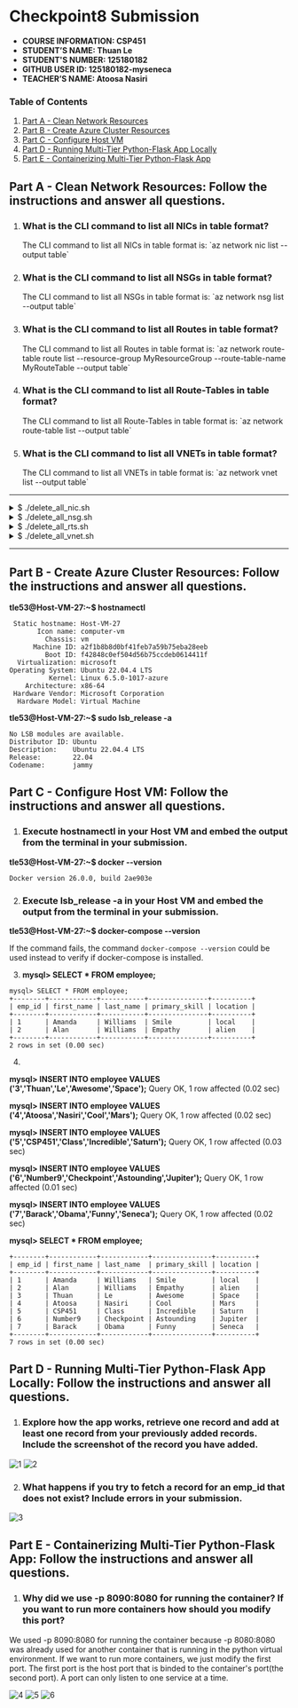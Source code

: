 # Checkpoint8 Submission

- **COURSE INFORMATION: CSP451**
- **STUDENT’S NAME: Thuan Le**
- **STUDENT'S NUMBER: 125180182**
- **GITHUB USER ID: 125180182-myseneca**
- **TEACHER’S NAME: Atoosa Nasiri**

### Table of Contents
1. [Part A - Clean Network Resources](#part-a---clean-network-resources-follow-the-instructions-and-answer-all-questions)
2. [Part B - Create Azure Cluster Resources](#part-b---create-azure-cluster-resources-follow-the-instructions-and-answer-all-questions)
3. [Part C - Configure Host VM](#part-c---configure-host-vm-follow-the-instructions-and-answer-all-questions)
4. [Part D - Running Multi-Tier Python-Flask App Locally](#part-d---running-multi-tier-python-flask-app-locally-follow-the-instructions-and-answer-all-questions)
5. [Part E - Containerizing Multi-Tier Python-Flask App](#part-e---containerizing-multi-tier-python-flask-app-follow-the-instructions-and-answer-all-questions)


## Part A - Clean Network Resources: Follow the instructions and answer all questions.

1. ### What is the CLI command to list all NICs in table format?
    <p>The CLI command to list all NICs in table format is: `az network nic list --output table`</p>

2. ### What is the CLI command to list all NSGs in table format?
    <p>The CLI command to list all NSGs in table format is: `az network nsg list --output table`</p>

3. ### What is the CLI command to list all Routes in table format?
    <p>The CLI command to list all Routes in table format is: `az network route-table route list --resource-group MyResourceGroup --route-table-name MyRouteTable --output table`</p>

4. ### What is the CLI command to list all Route-Tables in table format?
    <p>The CLI command to list all Route-Tables in table format is: `az network route-table list --output table`

5. ### What is the CLI command to list all VNETs in table format?
    <p>The CLI command to list all VNETs in table format is: `az network vnet list --output table`
---

<details>

<summary>$ ./delete_all_nic.sh</summary>

```                                                         
 .d8888b.   .d8888b.  8888888b.     d8888  888888888  d888       
d88P  Y88b d88P  Y88b 888   Y88b   d8P888  888       d8888       
888    888 Y88b.      888    888  d8P 888  888         888       
888         "Y888b.   888   d88P d8P  888  8888888b.   888       
888            "Y88b. 8888888P" d88   888       "Y88b  888       
888    888       "888 888       8888888888        888  888       
Y88b  d88P Y88b  d88P 888             888  Y88b  d88P  888       
 "Y8888P"   "Y8888P"  888             888   "Y8888P" 8888888      


Loaded variabes without error

---------------------------------------------------
Deleting Network Interface Cards
---------------------------------------------------

NIC: wc-99 
Check if it  exists ---

Doesn't exist! Nothing to do ...

NIC: lr-99 
Check if it  exists ---

Doesn't exist! Nothing to do ...

NIC: ws-99 
Check if it  exists ---

Doesn't exist! Nothing to do ...

NIC: ls-99 
Check if it  exists ---

Doesn't exist! Nothing to do ...
```
</details>


<details>

<summary>$ ./delete_all_nsg.sh</summary>

```
 .d8888b.   .d8888b.  8888888b.     d8888  888888888  d888       
d88P  Y88b d88P  Y88b 888   Y88b   d8P888  888       d8888       
888    888 Y88b.      888    888  d8P 888  888         888       
888         "Y888b.   888   d88P d8P  888  8888888b.   888       
888            "Y88b. 8888888P" d88   888       "Y88b  888       
888    888       "888 888       8888888888        888  888       
Y88b  d88P Y88b  d88P 888             888  Y88b  d88P  888       
 "Y8888P"   "Y8888P"  888             888   "Y8888P" 8888888      


Loaded variabes without error

---------------------------------------------------
Delting Netwrok Security Groups
---------------------------------------------------

NSG: WC-NSG-99 
Check if it  exists ---

Doesn't exist! Nothing to do ...

NSG: LR-NSG-99 
Check if it  exists ---

Doesn't exist! Nothing to do ...

NSG: LS-NSG-99 
Check if it  exists ---

Doesn't exist! Nothing to do ...

NSG: WS-NSG-99 
Check if it  exists ---

Doesn't exist! Nothing to do ...
```
</details>

<details>

<summary>$ ./delete_all_rts.sh</summary>

```
                                                                 
                                                                 
 .d8888b.   .d8888b.  8888888b.     d8888  888888888  d888       
d88P  Y88b d88P  Y88b 888   Y88b   d8P888  888       d8888       
888    888 Y88b.      888    888  d8P 888  888         888       
888         "Y888b.   888   d88P d8P  888  8888888b.   888       
888            "Y88b. 8888888P" d88   888       "Y88b  888       
888    888       "888 888       8888888888        888  888       
Y88b  d88P Y88b  d88P 888             888  Y88b  d88P  888       
 "Y8888P"   "Y8888P"  888             888   "Y8888P" 8888888      


Loaded variabes without error

---------------------------------------------------
Deleting Routes
---------------------------------------------------

Route: Route-to-Server 
Check if it  exists ---

Doesn't exist! Nothing to do ...

Route: Route-to-Desktop 
Check if it  exists ---

Doesn't exist! Nothing to do ...


---------------------------------------------------
Deleting Subnet Associations
---------------------------------------------------


Deleting Route table Associatin for: Virtual-Desktop-Client

Deleting Route table Associatin for: SN1

---------------------------------------------------
Deleting Route Table: RT-99
---------------------------------------------------

Route Table: Route-to-Desktop 
Check if it  exists ---

Doesn't exist! Nothing to do ...


---------------------------------------------------
DONE!
---------------------------------------------------
```
</details>

<details>

<summary>$ ./delete_all_vnet.sh</summary>

```
                                                                 
                                                                 
 .d8888b.   .d8888b.  8888888b.     d8888  888888888  d888       
d88P  Y88b d88P  Y88b 888   Y88b   d8P888  888       d8888       
888    888 Y88b.      888    888  d8P 888  888         888       
888         "Y888b.   888   d88P d8P  888  8888888b.   888       
888            "Y88b. 8888888P" d88   888       "Y88b  888       
888    888       "888 888       8888888888        888  888       
Y88b  d88P Y88b  d88P 888             888  Y88b  d88P  888       
 "Y8888P"   "Y8888P"  888             888   "Y8888P" 8888888      


Loaded variabes without error

---------------------------------------------------
Deleting VNET Peering
---------------------------------------------------


RoutertoStudent in VNET: Router-99 ...

Check if it exists ---

Doesn't exist! Nothing to do ...


StudenttoRouter in VNET: Student-1202253-vnet ...

Check if it exists ---

Doesn't exist! Nothing to do ...


RoutertoServer in VNET: Router-99 ...

Check if it exists ---

Doesn't exist! Nothing to do ...


ServertoRouter in VNET: Server-99 ...

Check if it exists ---

Doesn't exist! Nothing to do ...


---------------------------------------------------
Deleting Sunbets and VNETs
---------------------------------------------------

---------------------------------------------------
VNET: Router-99
---------------------------------------------------

Subnet: SN1
Check if it exists ---

Doesn't exist! Nothing to do ...


Subnet: SN2
Check if it exists ---

Doesn't exist! Nothing to do ...


Subnet: SN3
Check if it exists ---

Doesn't exist! Nothing to do ...


Subnet: SN4
Check if it exists ---

Doesn't exist! Nothing to do ...


VNET: Router-99
Check if it exists ---

Doesn't exist! Nothing to do ...

---------------------------------------------------
VNET: Server-99
---------------------------------------------------

Subnet: SN1
Check if it exists ---

Doesn't exist! Nothing to do ...


Subnet: SN2
Check if it exists ---

Doesn't exist! Nothing to do ...


Subnet: SN3
Check if it exists ---

Doesn't exist! Nothing to do ...


Subnet: SN4
Check if it exists ---

Doesn't exist! Nothing to do ...


VNET: Server-99
Check if it exists ---

Doesn't exist! Nothing to do ...


---------------------------------------------------
DONE!
---------------------------------------------------
```
</details>

---
## Part B - Create Azure Cluster Resources: Follow the instructions and answer all questions.

**tle53@Host-VM-27:~$ hostnamectl**

```
 Static hostname: Host-VM-27
       Icon name: computer-vm
         Chassis: vm
      Machine ID: a2f1b8b8d0bf41feb7a59b75eba28eeb
         Boot ID: f42848c0ef504d56b75ccdeb0614411f
  Virtualization: microsoft
Operating System: Ubuntu 22.04.4 LTS
          Kernel: Linux 6.5.0-1017-azure
    Architecture: x86-64
 Hardware Vendor: Microsoft Corporation
  Hardware Model: Virtual Machine
```

**tle53@Host-VM-27:~$ sudo lsb_release -a**

```
No LSB modules are available.
Distributor ID: Ubuntu
Description:    Ubuntu 22.04.4 LTS
Release:        22.04
Codename:       jammy
```

## Part C - Configure Host VM: Follow the instructions and answer all questions.

1. ### Execute hostnamectl in your Host VM and embed the output from the terminal in your submission.
**tle53@Host-VM-27:~$ docker --version**

```
Docker version 26.0.0, build 2ae903e
```

2. ### Execute lsb_release -a in your Host VM and embed the output from the terminal in your submission. 
**tle53@Host-VM-27:~$ docker-compose --version**

If the command fails, the command `docker-compose --version` could be used instead to verify if docker-compose is installed.

3. **mysql> SELECT * FROM employee;**
```
mysql> SELECT * FROM employee;
+--------+------------+-----------+---------------+----------+
| emp_id | first_name | last_name | primary_skill | location |
+--------+------------+-----------+---------------+----------+
| 1      | Amanda     | Williams  | Smile         | local    |
| 2      | Alan       | Williams  | Empathy       | alien    |
+--------+------------+-----------+---------------+----------+
2 rows in set (0.00 sec)
```

4. 
**mysql> INSERT INTO employee VALUES ('3','Thuan','Le','Awesome','Space');**
Query OK, 1 row affected (0.02 sec)

**mysql> INSERT INTO employee VALUES ('4','Atoosa','Nasiri','Cool','Mars');**
Query OK, 1 row affected (0.02 sec)

**mysql> INSERT INTO employee VALUES ('5','CSP451','Class','Incredible','Saturn');**
Query OK, 1 row affected (0.03 sec)

**mysql> INSERT INTO employee VALUES ('6','Number9','Checkpoint','Astounding','Jupiter');**
Query OK, 1 row affected (0.01 sec)

**mysql> INSERT INTO employee VALUES ('7','Barack','Obama','Funny','Seneca');**
Query OK, 1 row affected (0.02 sec)

**mysql> SELECT * FROM employee;**

```
+--------+------------+------------+---------------+----------+
| emp_id | first_name | last_name  | primary_skill | location |
+--------+------------+------------+---------------+----------+
| 1      | Amanda     | Williams   | Smile         | local    |
| 2      | Alan       | Williams   | Empathy       | alien    |
| 3      | Thuan      | Le         | Awesome       | Space    |
| 4      | Atoosa     | Nasiri     | Cool          | Mars     |
| 5      | CSP451     | Class      | Incredible    | Saturn   |
| 6      | Number9    | Checkpoint | Astounding    | Jupiter  |
| 7      | Barack     | Obama      | Funny         | Seneca   |
+--------+------------+------------+---------------+----------+
7 rows in set (0.00 sec)

```

## Part D - Running Multi-Tier Python-Flask App Locally: Follow the instructions and answer all questions.

1. ### Explore how the app works, retrieve one record and add at least one record from your previously added records. Include the screenshot of the record you have added.
![1](/Checkpoint9/Checkpoint9-images/1.png)
![2](/Checkpoint9/Checkpoint9-images/2.png)

2. ### What happens if you try to fetch a record for an emp_id that does not exist? Include errors in your submission.
![3](/Checkpoint9/Checkpoint9-images/3.png)

## Part E - Containerizing Multi-Tier Python-Flask App: Follow the instructions and answer all questions.

1. ### Why did we use -p 8090:8080 for running the container? If you want to run more containers how should you modify this port?
<p>We used -p 8090:8080 for running the container because -p 8080:8080 was already used for another container that is running in the python virtual environment. If we want to run more containers, we just modify the first port. The first port is the host port that is binded to the container's port(the second port). A port can only listen to one service at a time.

![4](/Checkpoint9/Checkpoint9-images/4.png)
![5](/Checkpoint9/Checkpoint9-images/5.png)
![6](/Checkpoint9/Checkpoint9-images/6.png)